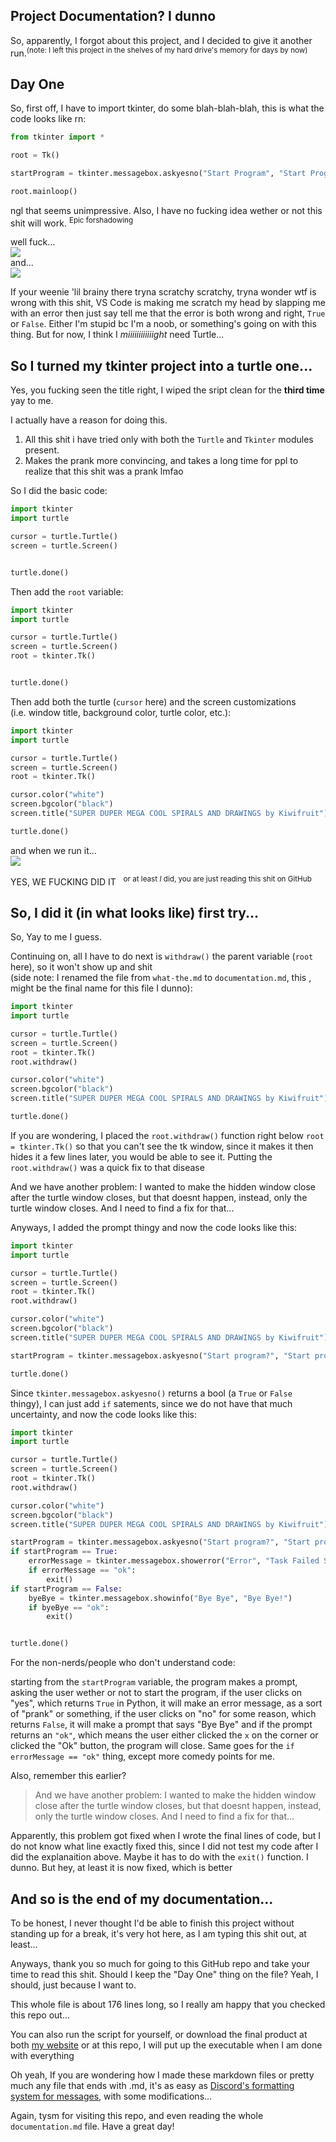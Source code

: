 Project Documentation? I dunno
----------------------------------

So, apparently, I forgot about this project, and I decided to give it another run.<sup>(note: I left this project in the shelves of my hard drive's memory for days by now)</sup>

Day One
--------
So, first off, I have to import tkinter, do some blah-blah-blah, this is what the code looks like rn:
```py
from tkinter import *

root = Tk()

startProgram = tkinter.messagebox.askyesno("Start Program", "Start Program?")

root.mainloop()
```
ngl that seems unimpressive. Also, I have no fucking idea wether or not this shit will work. <sup>Epic forshadowing</sup>

well fuck...<br>
<img src="markdown images/nice.png"><br>
and...<br>
<img src="markdown images/double nice.png">

If your weenie 'lil brainy there tryna scratchy scratchy,
tryna wonder wtf is wrong with this shit, VS Code is making me scratch my head by slapping me with an error
then just say tell me that the error is both wrong and right, `True` or `False`. Either I'm stupid bc I'm a noob, or something's going on with this thing. But for now, I think I *miiiiiiiiiiiight* need Turtle...

So I turned my tkinter project into a turtle one...
-----------------------------------------------------
Yes, you fucking seen the title right, I wiped the sript clean for the **third time** yay to me.

I actually have a reason for doing this.

1) All this shit i have tried only with both the `Turtle` and `Tkinter` modules present.
2) Makes the prank more convincing, and takes a long time for ppl to realize that this shit was a prank lmfao

So I did the basic code:
```py
import tkinter
import turtle

cursor = turtle.Turtle()
screen = turtle.Screen()


turtle.done()
```
Then add the `root` variable:
```py
import tkinter
import turtle

cursor = turtle.Turtle()
screen = turtle.Screen()
root = tkinter.Tk()


turtle.done()
```
Then add both the turtle (`cursor` here) and the screen customizations<br>(i.e. window title, background color, turtle color, etc.):
```py
import tkinter
import turtle

cursor = turtle.Turtle()
screen = turtle.Screen()
root = tkinter.Tk()

cursor.color("white")
screen.bgcolor("black")
screen.title("SUPER DUPER MEGA COOL SPIRALS AND DRAWINGS by Kiwifruit")

turtle.done()
```
and when we run it...<br>
<img src="markdown images/YES.png">

YES, WE FUCKING DID IT &nbsp;&nbsp;<sup>or at least *I* did, you are just reading this shit on GitHub</sup>

So, I did it (in what looks like) first try...
----------------------------------------------------
So, Yay to me I guess.

Continuing on, all I have to do next is `withdraw()` the parent variable (`root` here), so it won't show up and shit<br>
(side note: I renamed the file from `what-the.md` to `documentation.md`, this , might be the final name for this file I dunno):
```py
import tkinter
import turtle

cursor = turtle.Turtle()
screen = turtle.Screen()
root = tkinter.Tk()
root.withdraw()

cursor.color("white")
screen.bgcolor("black")
screen.title("SUPER DUPER MEGA COOL SPIRALS AND DRAWINGS by Kiwifruit")

turtle.done()
```
If you are wondering, I placed the `root.withdraw()` function right below `root = tkinter.Tk()` so that you can't see the tk window, since it makes it then hides it a few lines later, you would be able to see it. Putting the `root.withdraw()` was a quick fix to that disease

And we have another problem: I wanted to make the hidden window close after the turtle window closes, but that doesnt happen, instead, only the turtle window closes. And I need to find a fix for that...


Anyways, I added the prompt thingy and now the code looks like this:
```py
import tkinter
import turtle

cursor = turtle.Turtle()
screen = turtle.Screen()
root = tkinter.Tk()
root.withdraw()

cursor.color("white")
screen.bgcolor("black")
screen.title("SUPER DUPER MEGA COOL SPIRALS AND DRAWINGS by Kiwifruit")

startProgram = tkinter.messagebox.askyesno("Start program?", "Start program?")

turtle.done()
```

Since `tkinter.messagebox.askyesno()` returns a bool (a `True` or `False` thingy), I can just add `if` satements, since we do not have that much uncertainty, and now the code looks like this:
```py
import tkinter
import turtle

cursor = turtle.Turtle()
screen = turtle.Screen()
root = tkinter.Tk()
root.withdraw()

cursor.color("white")
screen.bgcolor("black")
screen.title("SUPER DUPER MEGA COOL SPIRALS AND DRAWINGS by Kiwifruit")

startProgram = tkinter.messagebox.askyesno("Start program?", "Start program?")
if startProgram == True:
    errorMessage = tkinter.messagebox.showerror("Error", "Task Failed Successfully")
    if errorMessage == "ok":
        exit()
if startProgram == False:
    byeBye = tkinter.messagebox.showinfo("Bye Bye", "Bye Bye!")
    if byeBye == "ok":
        exit()


turtle.done()
```
For the non-nerds/people who don't understand code:

starting from the `startProgram` variable, the program makes a prompt, asking the user wether or not to start the program, if the user clicks on "yes", which returns `True` in Python, it will make an error message, as a sort of "prank" or something, if the user clicks on "no" for some reason, which returns `False`, it will make a prompt that says "Bye Bye" and if the prompt returns an `"ok"`, which means the user either clicked the `x` on the corner or clicked the "Ok" button, the program will close. Same goes for the `if errorMessage == "ok"` thing, except more comedy points for me.


Also, remember this earlier?

>And we have another problem: I wanted to make the hidden window close after the turtle window closes, but that doesnt happen, instead, only the turtle window closes. And I need to find a fix for that...

Apparently, this problem got fixed when I wrote the final lines of code, but I do not know what line exactly fixed this, since I did not test my code after I did the explanaition above. Maybe it has to do with the `exit()` function. I dunno. But hey, at least it is now fixed, which is better


And so is the end of my documentation...
-----------------------------------------
To be honest, I never thought I'd be able to finish this project without standing up for a break, it's very hot here, as I am typing this shit out, at least...

Anyways, thank you so much for going to this GitHub repo and take your time to read this shit. Should I keep the "Day One" thing on the file? Yeah, I should, just because I want to.

This whole file is about 176 lines long, so I really am happy that you checked this repo out...

You can also run the script for yourself, or download the final product at both [my website](e3.mahkiwi123.repl.co/downloads.html) or at this repo, I will put up the executable when I am done with everything

Oh yeah, If you are wondering how I made these markdown files or pretty much any file that ends with .md, it's as easy as [Discord's formatting system for messages](https://support.discord.com/hc/en-us/articles/210298617-Markdown-Text-101-Chat-Formatting-Bold-Italic-Underline-), with some modifications...

Again, tysm for visiting this repo, and even reading the whole `documentation.md` file. Have a great day!

